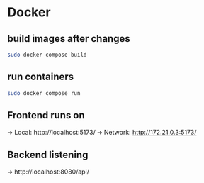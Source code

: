 # Docker

## build images after changes

```bash
sudo docker compose build
```

## run containers

```bash
sudo docker compose run
```

##  Frontend runs on
➜  Local:   http://localhost:5173/
➜  Network: http://172.21.0.3:5173/

## Backend listening
➜  http://localhost:8080/api/


